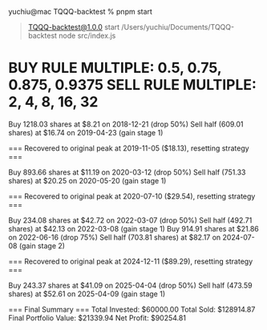 yuchiu@mac TQQQ-backtest % pnpm start

> TQQQ-backtest@1.0.0 start /Users/yuchiu/Documents/TQQQ-backtest
> node src/index.js

BUY RULE MULTIPLE:  0.5, 0.75, 0.875, 0.9375
SELL RULE MULTIPLE:  2, 4, 8, 16, 32
==================================
Buy 1218.03 shares at $8.21 on 2018-12-21 (drop 50%)
Sell half (609.01 shares) at $16.74 on 2019-04-23 (gain stage 1)

=== Recovered to original peak at 2019-11-05 ($18.13), resetting strategy ===

Buy 893.66 shares at $11.19 on 2020-03-12 (drop 50%)
Sell half (751.33 shares) at $20.25 on 2020-05-20 (gain stage 1)

=== Recovered to original peak at 2020-07-10 ($29.54), resetting strategy ===

Buy 234.08 shares at $42.72 on 2022-03-07 (drop 50%)
Sell half (492.71 shares) at $42.13 on 2022-03-08 (gain stage 1)
Buy 914.91 shares at $21.86 on 2022-06-16 (drop 75%)
Sell half (703.81 shares) at $82.17 on 2024-07-08 (gain stage 2)

=== Recovered to original peak at 2024-12-11 ($89.29), resetting strategy ===

Buy 243.37 shares at $41.09 on 2025-04-04 (drop 50%)
Sell half (473.59 shares) at $52.61 on 2025-04-09 (gain stage 1)

=== Final Summary ===
Total Invested: $60000.00
Total Sold: $128914.87
Final Portfolio Value: $21339.94
Net Profit: $90254.81